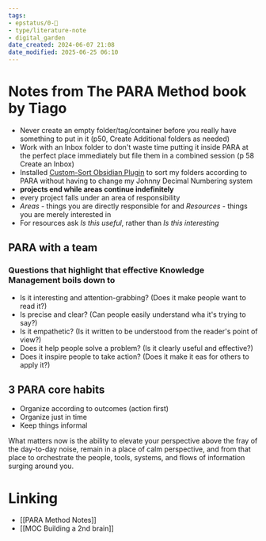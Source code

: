 ```yaml
---
tags: 
- epstatus/0-🌰
- type/literature-note
- digital_garden
date_created: 2024-06-07 21:08
date_modified: 2025-06-25 06:10
---
```

# Notes from The PARA Method book by Tiago

+ Never create an empty folder/tag/container before you really have something to put in it (p50, Create Additional folders as needed)
+ Work with an Inbox folder to don't waste time putting it inside PARA at the perfect place immediately but file them in a combined session (p 58 Create an Inbox)
+ Installed [Custom-Sort Obsidian Plugin](https://github.com/SebastianMC/obsidian-custom-sort) to sort my folders according to PARA without having to change my Johnny Decimal Numbering system
+ **projects end while areas continue indefinitely**
+ every project falls under an area of responsibility
+ *Areas* - things you are directly responsible for and *Resources* - things you are merely interested in
+ For resources ask *Is this useful*, rather than *Is this interesting*

## PARA with a team

### Questions that highlight that effective Knowledge Management boils down to

- Is it interesting and attention-grabbing? (Does it make people want to read it?)
- Is precise and clear? (Can people easily understand wha it's trying to say?)
- Is it empathetic? (Is it written to be understood from the reader's point of view?)
- Does it help people solve a problem? (Is it clearly useful and effective?)
- Does it inspire people to take action? (Does it make it eas for others to apply it?)

## 3 PARA core habits

+ Organize according to outcomes (action first)
+ Organize just in time 
+ Keep things informal

What matters now is the ability to elevate your perspective above the fray of the day-to-day noise, remain in a place of calm perspective, and from that place to orchestrate the people, tools, systems, and flows of information surging around you.

# Linking

+ [[PARA Method Notes]]
+ [[MOC Building a 2nd brain]]

